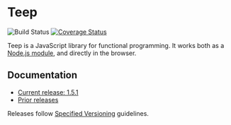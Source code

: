 # Teep

![Build Status](https://github.com/earldouglas/teep/workflows/build/badge.svg)
[![Coverage Status](https://coveralls.io/repos/earldouglas/teep/badge.svg)](https://coveralls.io/github/earldouglas/teep)

Teep is a JavaScript library for functional programming.  It works both
as a [Node.js module](https://www.npmjs.org/package/teep), and directly
in the browser.

## Documentation

* [Current release: 1.5.1](docs/1.5.md)
* [Prior releases](docs/)

Releases follow [Specified
Versioning](https://earldouglas.com/specver.html) guidelines.

